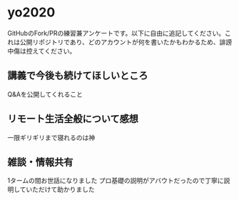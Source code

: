 # yo2020

GitHubのFork/PRの練習兼アンケートです。以下に自由に追記してください。これは公開リポジトリであり、どのアカウントが何を書いたかもわかるため、誹謗中傷は控えてください。

## 講義で今後も続けてほしいところ
Q&Aを公開してくれること

## リモート生活全般について感想
一限ギリギリまで寝れるのは神

## 雑談・情報共有
1タームの間お世話になりました
プロ基礎の説明がアバウトだったので丁寧に説明していただけて助かりました
